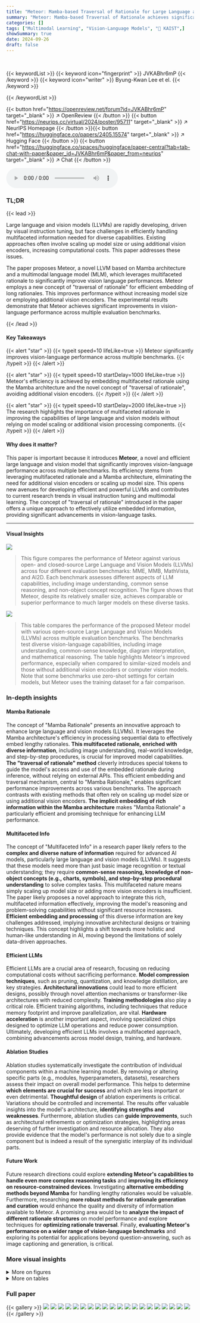 ```yaml
---
title: "Meteor: Mamba-based Traversal of Rationale for Large Language and Vision Models"
summary: "Meteor: Mamba-based Traversal of Rationale achieves significant vision-language improvements by efficiently embedding multifaceted rationales in a large language model, without scaling the model or us..."
categories: []
tags: ["Multimodal Learning", "Vision-Language Models", "🏢 KAIST",]
showSummary: true
date: 2024-09-26
draft: false
---
```


<br>

{{< keywordList >}}
{{< keyword icon="fingerprint" >}} JVKABhr6mP {{< /keyword >}}
{{< keyword icon="writer" >}} Byung-Kwan Lee et el. {{< /keyword >}}
 
{{< /keywordList >}}

{{< button href="https://openreview.net/forum?id=JVKABhr6mP" target="_blank" >}}
↗ OpenReview
{{< /button >}}
{{< button href="https://neurips.cc/virtual/2024/poster/95711" target="_blank" >}}
↗ NeurIPS Homepage
{{< /button >}}{{< button href="https://huggingface.co/papers/2405.15574" target="_blank" >}}
↗ Hugging Face
{{< /button >}}
{{< button href="https://huggingface.co/spaces/huggingface/paper-central?tab=tab-chat-with-paper&paper_id=JVKABhr6mP&paper_from=neurips" target="_blank" >}}
↗ Chat
{{< /button >}}



<audio controls>
    <source src="https://ai-paper-reviewer.com/JVKABhr6mP/podcast.wav" type="audio/wav">
    Your browser does not support the audio element.
</audio>


### TL;DR


{{< lead >}}

Large language and vision models (LLVMs) are rapidly developing, driven by visual instruction tuning, but face challenges in efficiently handling multifaceted information needed for diverse capabilities.  Existing approaches often involve scaling up model size or using additional vision encoders, increasing computational costs.  This paper addresses these issues.

The paper proposes Meteor, a novel LLVM based on Mamba architecture and a multimodal language model (MLM), which leverages multifaceted rationale to significantly improve vision language performances.  Meteor employs a new concept of "traversal of rationale" for efficient embedding of long rationales. This improves performance without increasing model size or employing additional vision encoders. The experimental results demonstrate that Meteor achieves significant improvements in vision-language performance across multiple evaluation benchmarks.

{{< /lead >}}


#### Key Takeaways

{{< alert "star" >}}
{{< typeit speed=10 lifeLike=true >}} Meteor significantly improves vision-language performance across multiple benchmarks. {{< /typeit >}}
{{< /alert >}}

{{< alert "star" >}}
{{< typeit speed=10 startDelay=1000 lifeLike=true >}} Meteor's efficiency is achieved by embedding multifaceted rationale using the Mamba architecture and the novel concept of "traversal of rationale", avoiding additional vision encoders. {{< /typeit >}}
{{< /alert >}}

{{< alert "star" >}}
{{< typeit speed=10 startDelay=2000 lifeLike=true >}} The research highlights the importance of multifaceted rationale in improving the capabilities of large language and vision models without relying on model scaling or additional vision processing components. {{< /typeit >}}
{{< /alert >}}

#### Why does it matter?
This paper is important because it introduces **Meteor**, a novel and efficient large language and vision model that significantly improves vision-language performance across multiple benchmarks. Its efficiency stems from leveraging multifaceted rationale and a Mamba architecture, eliminating the need for additional vision encoders or scaling up model size. This opens new avenues for developing efficient and powerful LLVMs and contributes to current research trends in visual instruction tuning and multimodal learning.  The concept of "traversal of rationale" introduced in the paper offers a unique approach to effectively utilize embedded information, providing significant advancements in vision-language tasks.

------
#### Visual Insights



![](https://ai-paper-reviewer.com/JVKABhr6mP/figures_1_1.jpg)

> This figure compares the performance of Meteor against various open- and closed-source Large Language and Vision Models (LLVMs) across four different evaluation benchmarks: MME, MMB, MathVista, and AI2D.  Each benchmark assesses different aspects of LLM capabilities, including image understanding, common sense reasoning, and non-object concept recognition. The figure shows that Meteor, despite its relatively smaller size, achieves comparable or superior performance to much larger models on these diverse tasks.





![](https://ai-paper-reviewer.com/JVKABhr6mP/tables_5_1.jpg)

> This table compares the performance of the proposed Meteor model with various open-source Large Language and Vision Models (LLVMs) across multiple evaluation benchmarks.  The benchmarks test diverse vision-language capabilities, including image understanding, common-sense knowledge, diagram interpretation, and mathematical reasoning.  The table highlights Meteor's improved performance, especially when compared to similar-sized models and those without additional vision encoders or computer vision models. Note that some benchmarks use zero-shot settings for certain models, but Meteor uses the training dataset for a fair comparison.





### In-depth insights


#### Mamba Rationale
The concept of "Mamba Rationale" presents an innovative approach to enhance large language and vision models (LLVMs).  It leverages the Mamba architecture's efficiency in processing sequential data to effectively embed lengthy rationales. **This multifaceted rationale, enriched with diverse information**, including image understanding, real-world knowledge, and step-by-step procedures, is crucial for improved model capabilities.  **The "traversal of rationale" method** cleverly introduces special tokens to guide the model's access and use of the embedded rationale during inference, without relying on external APIs. This efficient embedding and traversal mechanism, central to "Mamba Rationale," enables significant performance improvements across various benchmarks. The approach contrasts with existing methods that often rely on scaling up model size or using additional vision encoders.  **The implicit embedding of rich information within the Mamba architecture** makes "Mamba Rationale" a particularly efficient and promising technique for enhancing LLM performance.

#### Multifaceted Info
The concept of "Multifaceted Info" in a research paper likely refers to the **complex and diverse nature of information** required for advanced AI models, particularly large language and vision models (LLVMs).  It suggests that these models need more than just basic image recognition or textual understanding; they require **common-sense reasoning, knowledge of non-object concepts (e.g., charts, symbols), and step-by-step procedural understanding** to solve complex tasks. This multifaceted nature means simply scaling up model size or adding more vision encoders is insufficient. The paper likely proposes a novel approach to integrate this rich, multifaceted information effectively, improving the model's reasoning and problem-solving capabilities without significant resource increases.  **Efficient embedding and processing** of this diverse information are key challenges addressed, implying innovative architectural designs or training techniques.  This concept highlights a shift towards more holistic and human-like understanding in AI, moving beyond the limitations of solely data-driven approaches.

#### Efficient LLMs
Efficient LLMs are a crucial area of research, focusing on reducing computational costs without sacrificing performance.  **Model compression techniques**, such as pruning, quantization, and knowledge distillation, are key strategies.  **Architectural innovations** could lead to more efficient designs, possibly through novel attention mechanisms or transformer-like architectures with reduced complexity.  **Training methodologies** also play a critical role. Efficient training algorithms, including techniques that reduce memory footprint and improve parallelization, are vital.  **Hardware acceleration** is another important aspect, involving specialized chips designed to optimize LLM operations and reduce power consumption.  Ultimately, developing efficient LLMs involves a multifaceted approach, combining advancements across model design, training, and hardware.

#### Ablation Studies
Ablation studies systematically investigate the contribution of individual components within a machine learning model.  By removing or altering specific parts (e.g., modules, hyperparameters, datasets), researchers assess their impact on overall model performance. This helps to determine **which elements are crucial for success** and which are less important or even detrimental.  **Thoughtful design** of ablation experiments is critical.  Variations should be controlled and incremental. The results offer valuable insights into the model's architecture, **identifying strengths and weaknesses**.  Furthermore, ablation studies can **guide improvements**, such as architectural refinements or optimization strategies, highlighting areas deserving of further investigation and resource allocation. They also provide evidence that the model's performance is not solely due to a single component but is indeed a result of the synergistic interplay of its individual parts.

#### Future Work
Future research directions could explore **extending Meteor's capabilities to handle even more complex reasoning tasks** and **improving its efficiency on resource-constrained devices**.  Investigating **alternative embedding methods beyond Mamba** for handling lengthy rationales would be valuable.  Furthermore, researching **more robust methods for rationale generation and curation** would enhance the quality and diversity of information available to Meteor.  A promising area would be to **analyze the impact of different rationale structures** on model performance and explore techniques for **optimizing rationale traversal**.  Finally, **evaluating Meteor's performance on a wider range of vision-language benchmarks** and exploring its potential for applications beyond question-answering, such as image captioning and generation, is critical.


### More visual insights

<details>
<summary>More on figures
</summary>


![](https://ai-paper-reviewer.com/JVKABhr6mP/figures_2_1.jpg)

> This figure compares the performance of Meteor against various open- and closed-source Large Language and Vision Models (LLVMs) across multiple evaluation benchmarks.  These benchmarks (MME, MMB, MathVista, and AI2D) test diverse capabilities, including image understanding, common sense reasoning, and non-object concept comprehension.  The figure visually demonstrates Meteor's performance improvements across a wide range of model sizes.


![](https://ai-paper-reviewer.com/JVKABhr6mP/figures_4_1.jpg)

> This figure illustrates the architecture of Meteor and its two-step training process.  The first step involves training Meteor-Mamba (a Mamba-based architecture) to embed long sequential rationales using question-rationale pairs.  The second step trains the entire Meteor model (including Meteor-Mamba and Meteor-MLM, a multimodal language model) on question-rationale-answer triples, leveraging the embedded rationales from the first step. The figure visually represents how the input (image, question, rationale) is processed through the vision encoder, vision projector, Meteor-Mamba, tor projector, and finally the Meteor-MLM to generate the answer. The use of '<tor>' tokens highlights the concept of 'traversal of rationale' for efficient embedding and passing of information.


![](https://ai-paper-reviewer.com/JVKABhr6mP/figures_8_1.jpg)

> This figure shows the cosine similarity matrix between the feature vectors obtained from Meteor-Mamba with and without rationales. The diagonal values show high similarity, indicating successful embedding of rationales, while off-diagonal values indicate low similarity.  This visualization supports the claim that Meteor-Mamba effectively embeds the rationales even without explicit rationales.


![](https://ai-paper-reviewer.com/JVKABhr6mP/figures_17_1.jpg)

> This figure compares the performance of Meteor against various open- and closed-source Large Language and Vision Models (LLVMs) across several benchmarks.  The benchmarks (MME, MMB, MathVista, AI2D) evaluate diverse capabilities, including image understanding, common sense reasoning, and non-object concept understanding. The figure demonstrates Meteor's competitive performance across a range of model sizes, highlighting its efficiency in achieving strong results without requiring large model sizes or additional computer vision modules.


![](https://ai-paper-reviewer.com/JVKABhr6mP/figures_18_1.jpg)

> This figure compares the performance of Meteor against various open- and closed-source LLMs across different benchmarks (MME, MMB, MathVista, and AI2D).  These benchmarks test a range of capabilities, including image understanding, common sense reasoning, and understanding non-object concepts. The figure shows that Meteor achieves significant performance improvements across all benchmarks, even with a smaller model size compared to other LLMs.


![](https://ai-paper-reviewer.com/JVKABhr6mP/figures_19_1.jpg)

> This figure compares the performance of Meteor against various open- and closed-source Large Language and Vision Models (LLVMs) across multiple evaluation benchmarks.  These benchmarks assess diverse capabilities, including image understanding, common sense reasoning, and non-object concept understanding.  The results show Meteor's performance relative to other LLVMs of varying sizes.


![](https://ai-paper-reviewer.com/JVKABhr6mP/figures_19_2.jpg)

> This figure compares the performance of Meteor against various open- and closed-source Large Language and Vision Models (LLVMs) across multiple evaluation benchmarks.  These benchmarks test diverse capabilities, such as image understanding, common sense reasoning, and non-object concept understanding.  The results show that Meteor achieves significant improvements over the other LLVMs, even those with substantially larger parameter counts, on a range of tasks.


![](https://ai-paper-reviewer.com/JVKABhr6mP/figures_20_1.jpg)

> This figure compares the performance of Meteor against various other open- and closed-source Large Language and Vision Models (LLVMs) across multiple evaluation benchmarks.  The benchmarks (MME, MMB, MathVista, AI2D) test diverse capabilities including image understanding, common sense reasoning, and non-object concept understanding.  The figure shows that Meteor achieves significant improvements, even with smaller model sizes, compared to other models.


![](https://ai-paper-reviewer.com/JVKABhr6mP/figures_20_2.jpg)

> This figure compares the performance of Meteor against various open and closed-source Large Language and Vision Models (LLVMs) across four different benchmark datasets: MME, MMB, MathVista, and AI2D.  These benchmarks test a wide range of capabilities, including image understanding, common sense reasoning, and non-object concept understanding. The figure showcases Meteor's performance relative to other models, demonstrating its ability to achieve competitive results without needing larger model sizes or additional vision encoders.


![](https://ai-paper-reviewer.com/JVKABhr6mP/figures_21_1.jpg)

> This figure compares the performance of Meteor against various open-source and closed-source large language and vision models (LLVMs) across four different benchmark datasets: MME, MMB, MathVista, and AI2D.  Each dataset tests different aspects of LLM capabilities, such as image understanding, common sense reasoning, and non-object concept understanding.  The figure demonstrates that Meteor achieves significant improvements across these benchmarks without increasing the model size or using additional vision encoders.


![](https://ai-paper-reviewer.com/JVKABhr6mP/figures_21_2.jpg)

> This figure compares the performance of Meteor against various open-source and closed-source Large Language and Vision Models (LLVMs) across multiple evaluation benchmarks (MME, MMB, MathVista, and AI2D).  These benchmarks assess diverse capabilities, including image understanding, common-sense reasoning, and non-object concept understanding.  The figure demonstrates that Meteor achieves significant improvements compared to other models without increasing model size or using additional vision encoders.


![](https://ai-paper-reviewer.com/JVKABhr6mP/figures_22_1.jpg)

> This figure compares the performance of Meteor against various open and closed-source Large Language and Vision Models (LLVMs) across different benchmarks.  The benchmarks (MME, MMB, MathVista, and AI2D) test diverse capabilities, including image understanding, common sense reasoning, and non-object concept understanding.  The figure shows that Meteor achieves significant improvements compared to other models, even those with substantially larger numbers of parameters.


![](https://ai-paper-reviewer.com/JVKABhr6mP/figures_22_2.jpg)

> This figure compares the performance of Meteor against various open-source and closed-source Large Language and Vision Models (LLVMs) across four different benchmark datasets (MME, MMB, MathVista, AI2D).  The datasets evaluate diverse capabilities, including image understanding, common sense reasoning, and non-object concept understanding.  The x-axis likely represents the model size (parameters) while the y-axis shows the performance scores on each benchmark.  The figure demonstrates Meteor's superior performance across all benchmarks and various model sizes.


![](https://ai-paper-reviewer.com/JVKABhr6mP/figures_25_1.jpg)

> This figure compares the performance of Meteor against other open- and closed-source Large Language and Vision Models (LLVMs) across various benchmarks (MME, MMB, MathVista, and AI2D).  These benchmarks assess diverse capabilities, including image understanding, common-sense reasoning, and non-object concept comprehension. The figure visually demonstrates Meteor's performance improvements across different model sizes (7B to over 110B parameters).


![](https://ai-paper-reviewer.com/JVKABhr6mP/figures_25_2.jpg)

> This figure compares the performance of Meteor against various open- and closed-source Large Language and Vision Models (LLVMs) across multiple evaluation benchmarks.  The benchmarks (MME, MMB, MathVista, and AI2D) test diverse capabilities including image understanding, common-sense reasoning, and non-object concept understanding.  The figure demonstrates Meteor's improved performance across a wide range of model sizes.


![](https://ai-paper-reviewer.com/JVKABhr6mP/figures_26_1.jpg)

> This figure compares the performance of Meteor against various open and closed-source Large Language and Vision Models (LLVMs) across multiple evaluation benchmarks. The benchmarks assess diverse capabilities, including image understanding, common-sense reasoning, and non-object concept understanding. The figure shows Meteor's performance across different model sizes (from 7B to over 110B parameters), highlighting its improvements over other LLVMs without requiring additional vision encoders or computer vision models.


![](https://ai-paper-reviewer.com/JVKABhr6mP/figures_26_2.jpg)

> This figure provides a visual representation of the Meteor architecture and training process.  It shows two main steps: the first training step focuses on training Meteor-Mamba (the Mamba architecture component) to efficiently embed long sequential rationales. The second training step involves jointly training all components of Meteor (Meteor-Mamba, vision projector, tor projector, and Meteor-MLM) using curated question-rationale-answer triples. The figure highlights the flow of information during training and the role of each component in generating answers.


![](https://ai-paper-reviewer.com/JVKABhr6mP/figures_27_1.jpg)

> This figure compares the performance of Meteor against various open- and closed-source Large Language and Vision Models (LLVMs) across different benchmark datasets.  The benchmarks (MME, MMB, MathVista, and AI2D) test a range of capabilities including image understanding, common sense reasoning, and non-object concept recognition. The figure demonstrates Meteor's performance improvement across various model sizes, highlighting its efficiency in achieving strong results without needing to scale up the model size or utilize additional computer vision models.


![](https://ai-paper-reviewer.com/JVKABhr6mP/figures_27_2.jpg)

> This figure compares the performance of Meteor against various open- and closed-source Large Language and Vision Models (LLVMs) across multiple evaluation benchmarks.  The benchmarks (MME, MMB, MathVista, and AI2D) test diverse capabilities, including image understanding, common sense reasoning, and non-object concept understanding.  The figure highlights Meteor's performance improvements without increasing model size or adding vision encoders.


![](https://ai-paper-reviewer.com/JVKABhr6mP/figures_28_1.jpg)

> This figure compares the performance of various open-source and closed-source Large Language and Vision Models (LLVMs) against the proposed model, Meteor, across multiple evaluation benchmarks (MME, MMB, MathVista, AI2D).  The benchmarks test diverse capabilities, including image understanding, common-sense knowledge, and non-object concept understanding.  The figure shows Meteor outperforming most other models, even those with significantly larger parameter counts.


![](https://ai-paper-reviewer.com/JVKABhr6mP/figures_29_1.jpg)

> This figure compares the performance of Meteor against various open- and closed-source Large Language and Vision Models (LLVMs) across multiple evaluation benchmarks.  The benchmarks (MME, MMB, MathVista, and AI2D) require diverse capabilities, testing image understanding, common-sense reasoning, and understanding of non-object concepts.  The figure visually represents the performance differences, highlighting Meteor's improved capabilities across different model sizes (7B to 110B+ parameters).


![](https://ai-paper-reviewer.com/JVKABhr6mP/figures_29_2.jpg)

> This figure compares the performance of Meteor against various open-source and closed-source Large Language and Vision Models (LLVMs) across multiple evaluation benchmarks.  These benchmarks test diverse capabilities, including image understanding, common-sense reasoning, and understanding of non-object concepts. The results show that Meteor achieves significant improvements compared to other models without increasing model size or adding additional vision encoders.


![](https://ai-paper-reviewer.com/JVKABhr6mP/figures_30_1.jpg)

> This figure compares the performance of Meteor against various open and closed source Large Language and Vision Models (LLVMs) across a range of evaluation benchmarks that test diverse capabilities like image understanding, commonsense reasoning, and non-object concept recognition.  The benchmarks used are MME, MMB, MathVista, and AI2D. The figure shows that Meteor performs competitively even with significantly larger models, highlighting its efficiency in leveraging multifaceted rationales.


![](https://ai-paper-reviewer.com/JVKABhr6mP/figures_30_2.jpg)

> This figure illustrates the architecture of the Meteor model and its two-step training process.  The first step trains the Meteor-Mamba component (a Mamba architecture module) to embed long sequential rationales. The second step jointly trains all components of Meteor (including Meteor-Mamba, a vision projector, a tor projector, and Meteor-MLM, which is a multimodal language model based on a pretrained LLM) using question-answer pairs. The figure visually explains the flow of information and the roles of each component in the model. The concept of 'traversal of rationale' is also depicted, showing how lengthy rationales are effectively handled using special tokens.


</details>




<details>
<summary>More on tables
</summary>


![](https://ai-paper-reviewer.com/JVKABhr6mP/tables_6_1.jpg)
> This table compares the performance of Meteor with other open-source Large Language and Vision Models (LLVMs) across various vision-language benchmarks.  The benchmarks assess diverse capabilities including image understanding, common-sense knowledge, and non-object concept understanding.  Note that some comparisons are made under different testing conditions (zero-shot vs. using a training dataset).

![](https://ai-paper-reviewer.com/JVKABhr6mP/tables_6_2.jpg)
> This table compares the performance of Meteor against other LLMs on more challenging benchmarks that require diverse capabilities such as image understanding, real-world knowledge, and non-object concept understanding.  It shows Meteor's performance on several tasks (MMStar, MathVerse, etc.) across various model sizes.  The results highlight Meteor's efficiency and its improvements over various open- and closed-source LLMs, even those using additional vision encoders or multiple computer vision models.

![](https://ai-paper-reviewer.com/JVKABhr6mP/tables_6_3.jpg)
> This table presents a detailed comparison of the Meteor model's performance against other state-of-the-art Large Language and Vision models (LLVMs) across various challenging evaluation benchmarks.  It highlights Meteor's capabilities in different aspects of vision and language understanding and how it compares to other models that employ additional vision encoders or computer vision models. The benchmarks used represent diverse and complex tasks requiring multifaceted information and capabilities.

![](https://ai-paper-reviewer.com/JVKABhr6mP/tables_7_1.jpg)
> This table presents ablation study results to analyze the impact of different factors on the performance of Meteor, a multimodal language and vision model.  The factors include the use of Meteor-Mamba (the embedding module), Meteor-MLM (the main model), the number and distribution of special tokens (<tor>), the inclusion of rationales, and the ratio of question-rationale pairs in the training data.  Each row represents a different experimental configuration, demonstrating the relative contribution of each component to the overall performance. The results highlight the importance of the multifaceted rationale, the Mamba architecture, and the appropriate placement of <tor> tokens for optimal performance.

![](https://ai-paper-reviewer.com/JVKABhr6mP/tables_28_1.jpg)
> This table presents a detailed comparison of the Meteor model's performance against other LLMs on more challenging evaluation benchmarks.  It highlights Meteor's performance across various tasks requiring diverse capabilities such as image understanding, common-sense reasoning, and non-object concept understanding. The benchmarks used include MMStar, MathVerse, and a comparison against LLMs using additional vision encoders and computer vision models.

![](https://ai-paper-reviewer.com/JVKABhr6mP/tables_31_1.jpg)
> This table presents a performance comparison between the proposed model, Meteor, and a variant incorporating the LLaVA-HR model, across six different vision-language benchmarks (AI2D, ChartQA, MathVista, MM-Vet, LLaVAW, and MMStar).  Each benchmark assesses various aspects of vision-language capabilities, allowing for a comprehensive evaluation of the models' performance on diverse tasks.

![](https://ai-paper-reviewer.com/JVKABhr6mP/tables_31_2.jpg)
> This table presents the performance results of Meteor-Mamba models with varying sizes (130M, 790M, and 1.4B parameters) across six different vision-language tasks: AI2D, ChartQA, MathVista, MM-Vet, LLaVAW, and MMStar.  It shows how the performance on these tasks changes as the model size increases.  The results demonstrate the impact of model size on the various vision-language capabilities assessed by these benchmark datasets.

![](https://ai-paper-reviewer.com/JVKABhr6mP/tables_31_3.jpg)
> This table compares the token processing speed of five different large language and vision models: Qwen-VL, LLaVA1.5, CoLLaVO, MoAI, and Meteor.  The speed is measured in tokens per second.  The table shows that Meteor and LLaVA1.5 have similar processing speeds, which are faster than CoLLaVO and MOAI. Qwen-VL has the slowest processing speed.

![](https://ai-paper-reviewer.com/JVKABhr6mP/tables_31_4.jpg)
> This table compares the performance of various Large Language and Vision Models (LLVMs) across multiple vision-language tasks. The tasks are: VQAv2, GQA, SQA-IMG, TextVQA, POPE, MMB, and MM-Vet.  Each task assesses different aspects of visual and language understanding.  Meteor is shown to have superior performance in most cases.

![](https://ai-paper-reviewer.com/JVKABhr6mP/tables_31_5.jpg)
> This table compares the performance of different Large Language and Vision Models (LLVMs) on three specific tasks within the LLaVAW benchmark: Conversation, Detail Description, and Complex Reasoning.  The models compared are CoLLaVO, MoAI, Meteor without the Meteor-Mamba component, and Meteor with Meteor-Mamba.  The average performance across all three tasks is also provided.  The results show a significant performance improvement when using Meteor with Meteor-Mamba compared to the other models, highlighting the benefit of incorporating multifaceted rationale.

</details>




### Full paper

{{< gallery >}}
<img src="https://ai-paper-reviewer.com/JVKABhr6mP/1.png" class="grid-w50 md:grid-w33 xl:grid-w25" />
<img src="https://ai-paper-reviewer.com/JVKABhr6mP/2.png" class="grid-w50 md:grid-w33 xl:grid-w25" />
<img src="https://ai-paper-reviewer.com/JVKABhr6mP/3.png" class="grid-w50 md:grid-w33 xl:grid-w25" />
<img src="https://ai-paper-reviewer.com/JVKABhr6mP/4.png" class="grid-w50 md:grid-w33 xl:grid-w25" />
<img src="https://ai-paper-reviewer.com/JVKABhr6mP/5.png" class="grid-w50 md:grid-w33 xl:grid-w25" />
<img src="https://ai-paper-reviewer.com/JVKABhr6mP/6.png" class="grid-w50 md:grid-w33 xl:grid-w25" />
<img src="https://ai-paper-reviewer.com/JVKABhr6mP/7.png" class="grid-w50 md:grid-w33 xl:grid-w25" />
<img src="https://ai-paper-reviewer.com/JVKABhr6mP/8.png" class="grid-w50 md:grid-w33 xl:grid-w25" />
<img src="https://ai-paper-reviewer.com/JVKABhr6mP/9.png" class="grid-w50 md:grid-w33 xl:grid-w25" />
<img src="https://ai-paper-reviewer.com/JVKABhr6mP/10.png" class="grid-w50 md:grid-w33 xl:grid-w25" />
<img src="https://ai-paper-reviewer.com/JVKABhr6mP/11.png" class="grid-w50 md:grid-w33 xl:grid-w25" />
<img src="https://ai-paper-reviewer.com/JVKABhr6mP/12.png" class="grid-w50 md:grid-w33 xl:grid-w25" />
<img src="https://ai-paper-reviewer.com/JVKABhr6mP/13.png" class="grid-w50 md:grid-w33 xl:grid-w25" />
<img src="https://ai-paper-reviewer.com/JVKABhr6mP/14.png" class="grid-w50 md:grid-w33 xl:grid-w25" />
<img src="https://ai-paper-reviewer.com/JVKABhr6mP/15.png" class="grid-w50 md:grid-w33 xl:grid-w25" />
<img src="https://ai-paper-reviewer.com/JVKABhr6mP/16.png" class="grid-w50 md:grid-w33 xl:grid-w25" />
<img src="https://ai-paper-reviewer.com/JVKABhr6mP/17.png" class="grid-w50 md:grid-w33 xl:grid-w25" />
<img src="https://ai-paper-reviewer.com/JVKABhr6mP/18.png" class="grid-w50 md:grid-w33 xl:grid-w25" />
<img src="https://ai-paper-reviewer.com/JVKABhr6mP/19.png" class="grid-w50 md:grid-w33 xl:grid-w25" />
<img src="https://ai-paper-reviewer.com/JVKABhr6mP/20.png" class="grid-w50 md:grid-w33 xl:grid-w25" />
{{< /gallery >}}